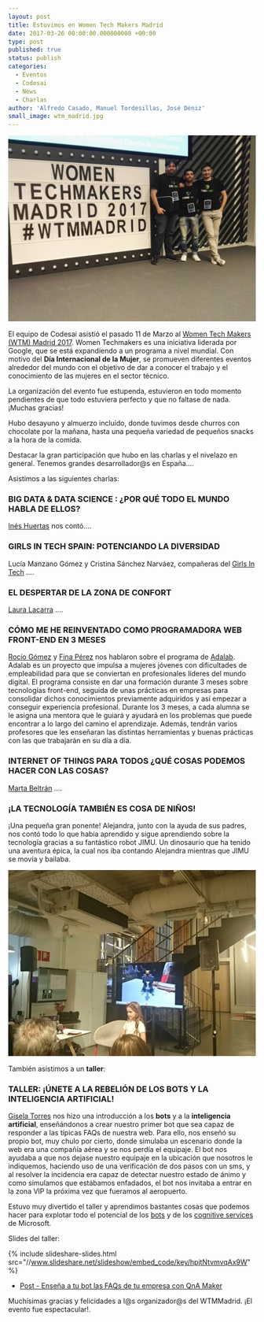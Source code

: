 ```yaml
---
layout: post
title: Estuvimos en Women Tech Makers Madrid
date: 2017-03-26 00:00:00.000000000 +00:00
type: post
published: true
status: publish
categories:
  - Eventos
  - Codesai
  - News
  - Charlas
author: 'Alfredo Casado, Manuel Tordesillas, José Déniz'
small_image: wtm_madrid.jpg
---
```


<img src="/assets/small_codesai_en_wtm.jpg" alt="miembros de Codesai en WTMMadrid">

El equipo de Codesai asistió el pasado 11 de Marzo al [Women Tech Makers (WTM) Madrid 2017](http://wtm.gdgmadrid.es/). Women Techmakers es una iniciativa liderada por Google, que se está expandiendo a un programa a nivel mundial. Con motivo del **Día Internacional de la Mujer**, se promueven diferentes eventos alrededor del mundo con el objetivo de dar a conocer el trabajo y el conocimiento de las mujeres en el sector técnico.

La organización del evento fue estupenda, estuvieron en todo momento pendientes de que todo estuviera perfecto y que no faltase de nada. ¡Muchas gracias!

Hubo desayuno y almuerzo incluído, donde tuvimos desde churros con chocolate por la mañana, hasta una pequeña variedad de pequeños snacks a la hora de la comida.

Destacar la gran participación que hubo en las charlas y el nivelazo en general. Tenemos grandes desarrollador@s en España....

Asistimos a las siguientes charlas:

### BIG DATA & DATA SCIENCE : ¿POR QUÉ TODO EL MUNDO HABLA DE ELLOS?
[Inés Huertas](https://twitter.com/quierodata) nos contó....

### GIRLS IN TECH SPAIN: POTENCIANDO LA DIVERSIDAD
Lucía Manzano Gómez y Cristina Sánchez Narváez, compañeras del [Girls In Tech](https://twitter.com/GirlsinTechES) ....

### EL DESPERTAR DE LA ZONA DE CONFORT
[Laura Lacarra](https://twitter.com/LauraLacarra)  ....

### CÓMO ME HE REINVENTADO COMO PROGRAMADORA WEB FRONT-END EN 3 MESES
[Rocío Gómez](https://twitter.com/txutxina91) y [Fina Pérez](https://twitter.com/finuka) nos hablaron sobre el programa de [Adalab](http://adalab.es/). Adalab es un proyecto que impulsa a mujeres jóvenes con dificultades de empleabilidad para que se conviertan en profesionales líderes del mundo digital. El programa consiste en dar una formación durante 3 meses sobre tecnologías front-end, seguida de unas prácticas en empresas para consolidar dichos conocimientos previamente adquiridos y así empezar a conseguir experiencia profesional. Durante los 3 meses, a cada alumna se le asigna una mentora que le guiará y ayudará en los problemas que puede encontrar a lo largo del camino el aprendizaje. Además, tendrán varios profesores que les enseñaran las distintas herramientas y buenas prácticas con las que trabajarán en su día a día.

### INTERNET OF THINGS PARA TODOS ¿QUÉ COSAS PODEMOS HACER CON LAS COSAS?
[Marta Beltrán](https://twitter.com/experiencia_T) ....

### ¡LA TECNOLOGÍA TAMBIÉN ES COSA DE NIÑOS!
¡Una pequeña gran ponente! Alejandra, junto con la ayuda de sus padres, nos contó todo lo que había aprendido y sigue aprendiendo sobre la tecnología gracias a su fantástico robot JIMU. Un dinosaurio que ha tenido una aventura épica, la cual nos iba contando Alejandra mientras que JIMU se movía y bailaba.

<img src="/assets/JIMU.jpg" alt="Robot JIMU">

También asistimos a un **taller**:

### TALLER: ¡ÚNETE A LA REBELIÓN DE LOS BOTS Y LA INTELIGENCIA ARTIFICIAL!
[Gisela Torres](https://twitter.com/0GiS0) nos hizo una introducción a los **bots** y a la **inteligencia artificial**, enseñándonos a crear nuestro primer bot que sea capaz de responder a las típicas FAQs de nuestra web. Para ello, nos enseñó su propio bot, muy chulo por cierto, donde simulaba un escenario donde la web era una compañía aérea y se nos perdía el equipaje. El bot nos ayudaba a que nos dejase nuestro equipaje en la ubicación que nosotros le indiquemos, haciendo uso de una verificación de dos pasos con un sms, y al resolver la incidencia era capaz de detectar nuestro estado de ánimo y como simulamos que estábamos enfadados, el bot nos invitaba a entrar en la zona VIP la próxima vez que fueramos al aeropuerto.

Estuvo muy divertido el taller y aprendimos bastantes cosas que podemos hacer para explotar todo el potencial de los [bots](https://dev.botframework.com/) y de los [cognitive services](https://www.microsoft.com/cognitive-services/en-us/qnamaker) de Microsoft.

Slides del taller:

{% include slideshare-slides.html src="//www.slideshare.net/slideshow/embed_code/key/hpjtNtvmvqAx9W" %}

- [Post - Enseña a tu bot las FAQs de tu empresa con QnA Maker](https://www.returngis.net/2017/01/ensena-a-tu-bot-las-faqs-de-tu-empresa-con-qna-maker/)


Muchísimas gracias y felicidades a l@s organizador@s del WTMMadrid. ¡El evento fue espectacular!.